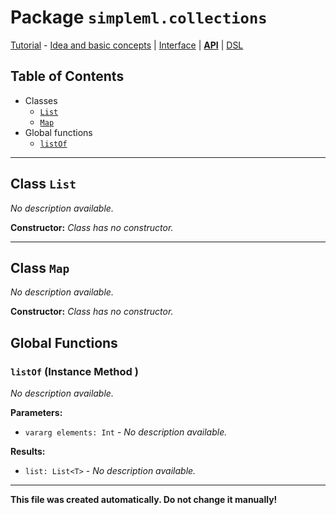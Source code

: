 # Package `simpleml.collections`

[Tutorial][tutorial] - [Idea and basic concepts][tutorial_concepts] | [Interface][tutorial_interface] | [**API**][api] | [DSL][dsl-tutorial]

[tutorial]: ../../Tutorial.md
[tutorial_concepts]: ../../Tutorial-Basic-Concepts.md
[tutorial_interface]: ../../Tutorial-The-Simple-ML-Interface.md
[api]: ./README.md
[dsl-tutorial]: ../../DSL/tutorial/README.md


## Table of Contents

* Classes
  * [`List`](#class-List)
  * [`Map`](#class-Map)
* Global functions
  * [`listOf`](#global-function-listOf)

----------

<a name='class-List'/>

## Class `List`
_No description available._

**Constructor:** _Class has no constructor._


----------

<a name='class-Map'/>

## Class `Map`
_No description available._

**Constructor:** _Class has no constructor._


## Global Functions
### `listOf` (Instance Method )
_No description available._

**Parameters:**
* `vararg elements: Int` - _No description available._

**Results:**
* `list: List<T>` - _No description available._

----------

**This file was created automatically. Do not change it manually!**
